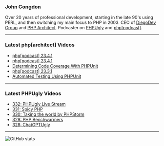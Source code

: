 ### John Congdon

Over 20 years of professional development, starting in the late 90's using PERL, and then switching my main focus to PHP in 2003.
CEO of [DiegoDev Group][ws_diegodev] and [PHP Architect][ws_phparch].
Podcaster on [PHPUgly][ws_phpugly] and [php[podcast]][ws_phparch].

---

### Latest php[architect] Videos
<!-- PHPARCHITECT:START -->
- [php[podcast] 23.4.1](https://www.youtube.com/watch?v=a0eQPy4ZEig)
- [php[podcast] 23.4.1](https://www.youtube.com/watch?v=KKF8i0yJoO8)
- [Determining Code Coverage With PHPUnit](https://www.youtube.com/watch?v=PFywmvzecno)
- [php[podcast] 23.3.1](https://www.youtube.com/watch?v=zbxiDuqYLOs)
- [Automated Testing Using PHPUnit](https://www.youtube.com/watch?v=_C-AG_54x8U)
<!-- PHPARCHITECT:END -->

---

### Latest PHPUgly Videos
<!-- PHPUGLY:START -->
- [332: PHPUgly Live Stream](https://www.youtube.com/watch?v=UL0cs4cIJno)
- [331: Spicy PHP](https://www.youtube.com/watch?v=oX-LD2pvAnc)
- [330: Taking the world by PHPStorm](https://www.youtube.com/watch?v=bGM0JZO4RdE)
- [329: PHP Benchwarmers](https://www.youtube.com/watch?v=DJW0xCEwBF4)
- [328: ChatGPTUgly](https://www.youtube.com/watch?v=_Z_sfhtjgtc)
<!-- PHPUGLY:END -->

---

![GitHub stats](https://github-readme-stats.vercel.app/api?username=johncongdon&show_icons=true&hide_border=true&hide=stars&count_private=true)  


[ws_diegodev]: https://www.diegodev.com
[ws_phparch]: https://www.phparch.com
[ws_phpugly]: https://www.phpugly.com
